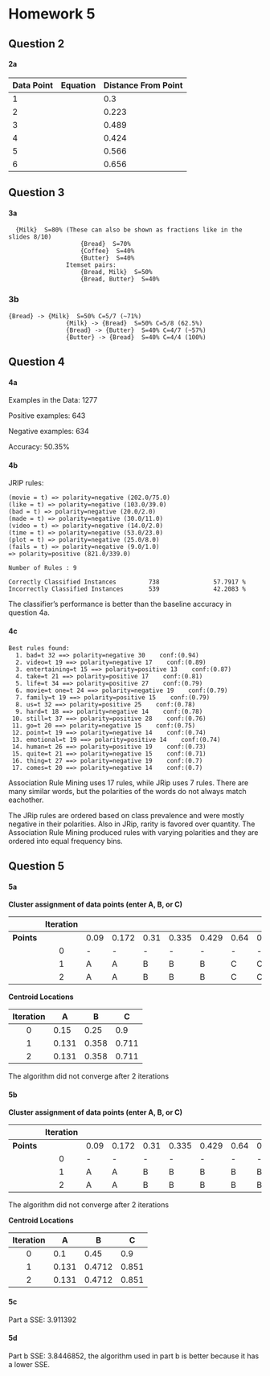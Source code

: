 # Homework 5

## Question 2

#### 2a

| Data Point | Equation | Distance From Point |
|------------|----------|---------------------|
| 1          |          |  0.3                |
| 2          |          | 0.223               |
| 3          |          | 0.489               |
| 4          |          | 0.424               |
| 5          |          | 0.566               |
| 6          |          | 0.656               |


## Question 3

#### 3a 

```
  {Milk}  S=80% (These can also be shown as fractions like in the slides 8/10)
                    {Bread}  S=70%
                    {Coffee}  S=40%
                    {Butter}  S=40%
                Itemset pairs:
                    {Bread, Milk}  S=50%
                    {Bread, Butter}  S=40%
```

### 3b

```
{Bread} -> {Milk}  S=50% C=5/7 (~71%)
                {Milk} -> {Bread}  S=50% C=5/8 (62.5%)
                {Bread} -> {Butter}  S=40% C=4/7 (~57%)
                {Butter} -> {Bread}  S=40% C=4/4 (100%)
```


## Question 4

#### 4a

Examples in the Data: 1277


Positive examples: 643

Negative examples: 634

Accuracy: 50.35%

#### 4b

JRIP rules:

```
(movie = t) => polarity=negative (202.0/75.0)
(like = t) => polarity=negative (103.0/39.0)
(bad = t) => polarity=negative (20.0/2.0)
(made = t) => polarity=negative (30.0/11.0)
(video = t) => polarity=negative (14.0/2.0)
(time = t) => polarity=negative (53.0/23.0)
(plot = t) => polarity=negative (25.0/8.0)
(fails = t) => polarity=negative (9.0/1.0)
=> polarity=positive (821.0/339.0)
  
Number of Rules : 9
  
Correctly Classified Instances         738               57.7917 %
Incorrectly Classified Instances       539               42.2083 %
```
  
The classifier’s performance is better than the baseline accuracy
in question 4a.

#### 4c

```
Best rules found:
  1. bad=t 32 ==> polarity=negative 30    conf:(0.94)
  2. video=t 19 ==> polarity=negative 17    conf:(0.89)
  3. entertaining=t 15 ==> polarity=positive 13    conf:(0.87)
  4. take=t 21 ==> polarity=positive 17    conf:(0.81)
  5. life=t 34 ==> polarity=positive 27    conf:(0.79)
  6. movie=t one=t 24 ==> polarity=negative 19    conf:(0.79)
  7. family=t 19 ==> polarity=positive 15    conf:(0.79)
  8. us=t 32 ==> polarity=positive 25    conf:(0.78)
  9. hard=t 18 ==> polarity=negative 14    conf:(0.78)
 10. still=t 37 ==> polarity=positive 28    conf:(0.76)
 11. go=t 20 ==> polarity=negative 15    conf:(0.75)
 12. point=t 19 ==> polarity=negative 14    conf:(0.74)
 13. emotional=t 19 ==> polarity=positive 14    conf:(0.74)
 14. human=t 26 ==> polarity=positive 19    conf:(0.73)
 15. quite=t 21 ==> polarity=negative 15    conf:(0.71)
 16. thing=t 27 ==> polarity=negative 19    conf:(0.7)
 17. comes=t 20 ==> polarity=negative 14    conf:(0.7)
```

Association Rule Mining uses 17 rules, while JRip uses 7 rules. There are many similar words, but the polarities of the words do not always match eachother.

The JRip rules are ordered based on class prevalence and were mostly negative in their polarities. Also in JRip, rarity is favored over quantity. The Association Rule Mining produced rules with varying polarities and they are ordered into equal frequency bins.


## Question 5

#### 5a

**Cluster assignment of data points (enter A, B, or C)**

| | Iteration  |      |       |      |       |       |      |       |       |
|-|:---:|------|-------|------|-------|-------|------|-------|-------|
|**Points**|   | 0.09 | 0.172 | 0.31 | 0.335 | 0.429 | 0.64 | 0.642 | 0.851 |
|| 0 | -    |   -   |   -  | -     | -     | -    | -     | -     |
|| 1 | A    |   A   |   B  | B     | B     | C    | C     | C     |
|| 2 | A    | A     | B    | B     | B     | C    | C     | C     |


**Centroid Locations**

| Iteration  | A     | B     | C     |
|:---:|-------|-------|-------|
| 0 | 0.15  | 0.25  | 0.9   |
| 1 | 0.131 | 0.358 | 0.711 |
| 2 | 0.131 | 0.358 | 0.711 |

The algorithm did not converge after 2 iterations

#### 5b

**Cluster assignment of data points (enter A, B, or C)**

| | Iteration  |      |       |      |       |       |      |       |       |
|-|:---:|------|-------|------|-------|-------|------|-------|-------|
|**Points**|   | 0.09 | 0.172 | 0.31 | 0.335 | 0.429 | 0.64 | 0.642 | 0.851 |
|| 0 | -    |   -   |   -  | -     | -     | -    | -     | -     |
|| 1 |  A    |   A   |   B  | B     | B     | B    | B    | C     |
|| 2 |  A    |   A   |   B  | B     | B     | B    | B    | C     |

The algorithm did not converge after 2 iterations

**Centroid Locations**

| Iteration  | A     | B     | C     |
|:---:|-------|-------|-------|
| 0 | 0.1  | 0.45  | 0.9   |
| 1 | 0.131 | 0.4712 | 0.851 |
| 2 | 0.131 | 0.4712 | 0.851 |

#### 5c

Part a SSE: 3.911392

#### 5d

Part b SSE: 3.8446852, the algorithm used in part b is better because it has a lower SSE.


